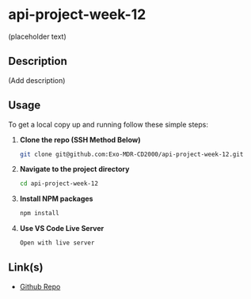 # api-project-week-12
(placeholder text)
## Description

(Add description)

## Usage

To get a local copy up and running follow these simple steps:

1. **Clone the repo (SSH Method Below)**
    ```sh
    git clone git@github.com:Exo-MDR-CD2000/api-project-week-12.git
    ```
2. **Navigate to the project directory**
    ```sh
    cd api-project-week-12
    ```
3. **Install NPM packages**
    ```sh
    npm install
    ```
4. **Use VS Code Live Server**
    ```sh
    Open with live server
    ```

## Link(s)

- [Github Repo](https://github.com/Exo-MDR-CD2000/api-project-week-12)